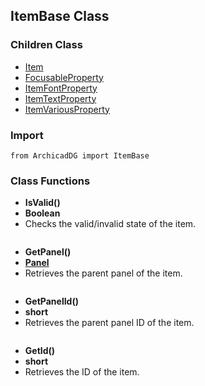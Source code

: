 ## ItemBase Class

### Children Class
* [Item](Item.md)
* [FocusableProperty](FocusableProperty.md)
* [ItemFontProperty](ItemFontProperty.md)
* [ItemTextProperty](ItemTextProperty.md)
* [ItemVariousProperty](ItemVariousProperty.md)

### Import
```
from ArchicadDG import ItemBase
``` 

### Class Functions

* **IsValid()**
* **Boolean**
* Checks the valid/invalid state of the item.
```

```


* **GetPanel()**
* **[Panel](../m_panel/Panel.md)**
* Retrieves the parent panel of the item.

```

```

* **GetPanelId()**
* **short**
* Retrieves the parent panel ID of the item.

```

```

* **GetId()**
* **short**
* Retrieves the ID of the item.

```

```


